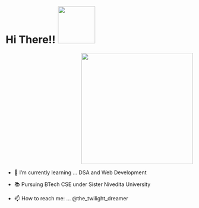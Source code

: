   <h1>
    Hi There!! 
    <img src= "https://media.giphy.com/media/JblHbHS69jNF0bnGgL/giphy.gif" width="100"> 
  </h1>
  <div align="right">
    <img src="https://media.giphy.com/media/M4NykXxUE0HAcK7UJ6/giphy.gif" width="300">
  </div>
  
- 🌱 I’m currently learning ... DSA and Web Development


- 📚 Pursuing BTech CSE under Sister Nivedita University


- 📫 How to reach me: ... @the_twilight_dreamer
